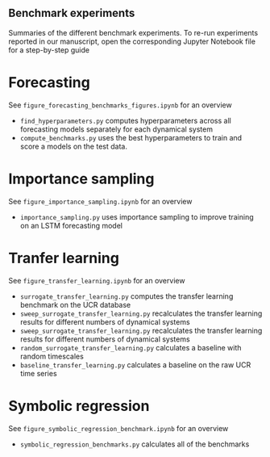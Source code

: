 ## Benchmark experiments

Summaries of the different benchmark experiments. To re-run experiments reported in our manuscript, open the corresponding Jupyter Notebook file for a step-by-step guide

# Forecasting

See `figure_forecasting_benchmarks_figures.ipynb` for an overview

+ `find_hyperparameters.py` computes hyperparameters across all forecasting models separately for each dynamical system
+ `compute_benchmarks.py` uses the best hyperparameters to train and score a models on the test data.

# Importance sampling 

See `figure_importance_sampling.ipynb` for an overview

+ `importance_sampling.py` uses importance sampling to improve training on an LSTM forecasting model

# Tranfer learning

See `figure_transfer_learning.ipynb` for an overview

+ `surrogate_transfer_learning.py` computes the transfer learning benchmark on the UCR database
+ `sweep_surrogate_transfer_learning.py` recalculates the transfer learning results for different numbers of dynamical systems
+ `sweep_surrogate_transfer_learning.py` recalculates the transfer learning results for different numbers of dynamical systems
+ `random_surrogate_transfer_learning.py` calculates a baseline with random timescales
+ `baseline_transfer_learning.py` calculates a baseline on the raw UCR time series 

# Symbolic regression

See `figure_symbolic_regression_benchmark.ipynb` for an overview

+ `symbolic_regression_benchmarks.py` calculates all of the benchmarks